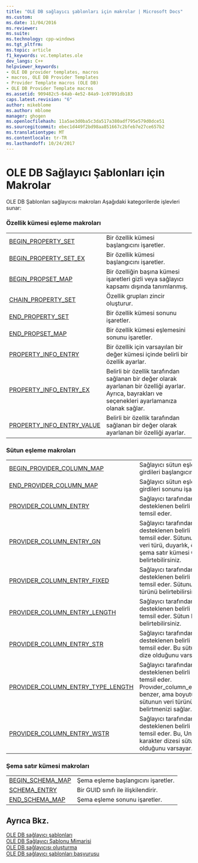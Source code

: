 ```yaml
---
title: "OLE DB sağlayıcı şablonları için makrolar | Microsoft Docs"
ms.custom: 
ms.date: 11/04/2016
ms.reviewer: 
ms.suite: 
ms.technology: cpp-windows
ms.tgt_pltfrm: 
ms.topic: article
f1_keywords: vc.templates.ole
dev_langs: C++
helpviewer_keywords:
- OLE DB provider templates, macros
- macros, OLE DB Provider Templates
- Provider Template macros (OLE DB)
- OLE DB Provider Template macros
ms.assetid: 909482c5-64ab-4e52-84a9-1c07091db183
caps.latest.revision: "6"
author: mikeblome
ms.author: mblome
manager: ghogen
ms.openlocfilehash: 11a5ae3d0ba5c3da517a380adf795e579d0dce51
ms.sourcegitcommit: ebec1d449f2bd98aa851667c2bfeb7e27ce657b2
ms.translationtype: MT
ms.contentlocale: tr-TR
ms.lasthandoff: 10/24/2017
---
```

# <a name="macros-for-ole-db-provider-templates"></a>OLE DB Sağlayıcı Şablonları için Makrolar
OLE DB Şablonları sağlayıcısı makroları Aşağıdaki kategorilerde işlevleri sunar:  
  
### <a name="property-set-map-macros"></a>Özellik kümesi eşleme makroları  
  
|||  
|-|-|  
|[BEGIN_PROPERTY_SET](../../data/oledb/begin-property-set.md)|Bir özellik kümesi başlangıcını işaretler.|  
|[BEGIN_PROPERTY_SET_EX](../../data/oledb/begin-property-set-ex.md)|Bir özellik kümesi başlangıcını işaretler.|  
|[BEGIN_PROPSET_MAP](../../data/oledb/begin-propset-map.md)|Bir özelliğin başına kümesi işaretleri gizli veya sağlayıcı kapsamı dışında tanımlanmış.|  
|[CHAIN_PROPERTY_SET](../../data/oledb/chain-property-set.md)|Özellik grupları zincir oluşturur.|  
|[END_PROPERTY_SET](../../data/oledb/end-property-set.md)|Bir özellik kümesi sonunu işaretler.|  
|[END_PROPSET_MAP](../../data/oledb/end-propset-map.md)|Bir özellik kümesi eşlemesini sonunu işaretler.|  
|[PROPERTY_INFO_ENTRY](../../data/oledb/property-info-entry.md)|Bir özellik için varsayılan bir değer kümesi içinde belirli bir özellik ayarlar.|  
|[PROPERTY_INFO_ENTRY_EX](../../data/oledb/property-info-entry-ex.md)|Belirli bir özellik tarafından sağlanan bir değer olarak ayarlanan bir özelliği ayarlar. Ayrıca, bayrakları ve seçenekleri ayarlamanıza olanak sağlar.|  
|[PROPERTY_INFO_ENTRY_VALUE](../../data/oledb/property-info-entry-value.md)|Belirli bir özellik tarafından sağlanan bir değer olarak ayarlanan bir özelliği ayarlar.|  
  
### <a name="column-map-macros"></a>Sütun eşleme makroları  
  
|||  
|-|-|  
|[BEGIN_PROVIDER_COLUMN_MAP](../../data/oledb/begin-provider-column-map.md)|Sağlayıcı sütun eşlemesi girdileri başlangıcını işaretler.|  
|[END_PROVIDER_COLUMN_MAP](../../data/oledb/end-provider-column-map.md)|Sağlayıcı sütun eşlemesi girdileri sonunu işaretler.|  
|[PROVIDER_COLUMN_ENTRY](../../data/oledb/provider-column-entry.md)|Sağlayıcı tarafından desteklenen belirli bir sütunu temsil eder.|  
|[PROVIDER_COLUMN_ENTRY_GN](../../data/oledb/provider-column-entry-gn.md)|Sağlayıcı tarafından desteklenen belirli bir sütunu temsil eder. Sütunun boyutu, veri türü, duyarlık, ölçek ve şema satır kümesi GUID'si belirtebilirsiniz.|  
|[PROVIDER_COLUMN_ENTRY_FIXED](../../data/oledb/provider-column-entry-fixed.md)|Sağlayıcı tarafından desteklenen belirli bir sütunu temsil eder. Sütunun veri türünü belirtebilirsiniz.|  
|[PROVIDER_COLUMN_ENTRY_LENGTH](../../data/oledb/provider-column-entry-length.md)|Sağlayıcı tarafından desteklenen belirli bir sütunu temsil eder. Sütun boyutu belirtebilirsiniz.|  
|[PROVIDER_COLUMN_ENTRY_STR](../../data/oledb/provider-column-entry-str.md)|Sağlayıcı tarafından desteklenen belirli bir sütunu temsil eder. Bu sütun türü bir dize olduğunu varsayar.|  
|[PROVIDER_COLUMN_ENTRY_TYPE_LENGTH](../../data/oledb/provider-column-entry-type-length.md)|Sağlayıcı tarafından desteklenen belirli bir sütunu temsil eder. Provıder_column_entry_length benzer, ama boyutu yanı sıra sütunun veri türünü belirtmenizi sağlar.|  
|[PROVIDER_COLUMN_ENTRY_WSTR](../../data/oledb/provider-column-entry-wstr.md)|Sağlayıcı tarafından desteklenen belirli bir sütunu temsil eder. Bu, Unicode karakter dizesi sütun türü olduğunu varsayar.|  
  
### <a name="schema-rowset-macros"></a>Şema satır kümesi makroları  
  
|||  
|-|-|  
|[BEGIN_SCHEMA_MAP](../../data/oledb/begin-schema-map.md)|Şema eşleme başlangıcını işaretler.|  
|[SCHEMA_ENTRY](../../data/oledb/schema-entry.md)|Bir GUID sınıfı ile ilişkilendirir.|  
|[END_SCHEMA_MAP](../../data/oledb/end-schema-map.md)|Şema eşleme sonunu işaretler.|  
  
## <a name="see-also"></a>Ayrıca Bkz.  
 [OLE DB sağlayıcı şablonları](../../data/oledb/ole-db-provider-templates-cpp.md)   
 [OLE DB Sağlayıcı Şablonu Mimarisi](../../data/oledb/ole-db-provider-template-architecture.md)   
 [OLE DB sağlayıcısı oluşturma](../../data/oledb/creating-an-ole-db-provider.md)   
 [OLE DB sağlayıcı şablonları başvurusu](../../data/oledb/ole-db-provider-templates-reference.md)